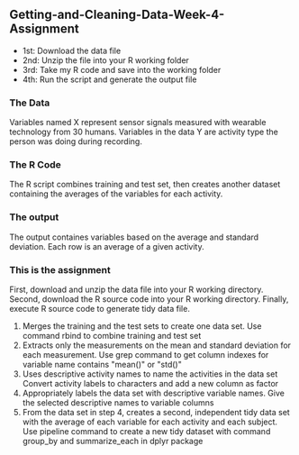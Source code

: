 Getting-and-Cleaning-Data-Week-4-Assignment
-------------------------------------------

-   1st: Download the data file
-   2nd: Unzip the file into your R working folder
-   3rd: Take my R code and save into the working folder
-   4th: Run the script and generate the output file

### The Data

Variables named X represent sensor signals measured with wearable
technology from 30 humans. Variables in the data Y are activity type the
person was doing during recording.

### The R Code

The R script combines training and test set, then creates another
dataset containing the averages of the variables for each activity.

### The output

The output containes variables based on the average and standard
deviation. Each row is an average of a given activity.

### This is the assignment

First, download and unzip the data file into your R working directory.
Second, download the R source code into your R working directory.
Finally, execute R source code to generate tidy data file.

1.  Merges the training and the test sets to create one data set. Use
    command rbind to combine training and test set
2.  Extracts only the measurements on the mean and standard deviation
    for each measurement. Use grep command to get column indexes for
    variable name contains "mean()" or "std()"
3.  Uses descriptive activity names to name the activities in the data
    set Convert activity labels to characters and add a new column as
    factor
4.  Appropriately labels the data set with descriptive variable names.
    Give the selected descriptive names to variable columns
5.  From the data set in step 4, creates a second, independent tidy data
    set with the average of each variable for each activity and each
    subject. Use pipeline command to create a new tidy dataset with
    command group\_by and summarize\_each in dplyr package
